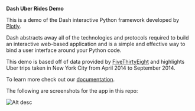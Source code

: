 **Dash Uber Rides Demo**

This is a demo of the Dash interactive Python framework developed by [Plotly](https://plot.ly/).

Dash abstracts away all of the technologies and protocols required to build an interactive web-based application and is a simple and effective way to bind a user interface around your Python code.

This demo is based off of data provided by [FiveThirtyEight](https://github.com/fivethirtyeight/uber-tlc-foil-response/tree/master/uber-trip-data) and highlights Uber trips taken in New York City from April 2014 to September 2014.

To learn more check out our [documentation](https://plot.ly/dash).

The following are screenshots for the app in this repo:

![Alt desc](https://cdn.rawgit.com/plotly/dash-uber-rides-demo/master/Screenshot/Dash-Uber-Screenshot.png?token=ARkbw8hVXnQ2kKMJy4PuaZG4_OwxXXZAks5ZUndfwA%3D%3D)

